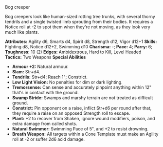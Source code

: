 Bog creeper

Bog creepers look like human-sized rotting tree trunks, with several
thorny tendrils and a single twisted limb sprouting from their bodies.
It requires a Notice roll at -2 to spot them when they're not moving,
as they look very much like plants.

**Attributes:** Agility d6, Smarts d4, Spirit d8, Strength d12, Vigor
d12+1
**Skills:** Fighting d8, Notice d12+2, Swimming d10
**Charisma:** -; **Pace:** 4; **Parry:** 6; **Toughness:** 10 (2)
**Edges:** Ambidextrous, Hard to Kill, Level Headed
**Tactics:** Two Weapons
**Special Abilities**
- **Armour +2:** Natural armour.
- **Slam:** Str+d4.
- **Tendrils:** Str+d4; Reach 1"; Constrict.
- **Low Light Vision:** No penalties for dim or dark lighting.
- **Tremorsense:** Can sense and accurately pinpoint anything within
12" that's in contact with the ground.
- **Swamp Stride:** Swamps and marshy terrain are not treated as
difficult ground.
- **Constrict:** Pin opponent on a raise, inflict Str+d6 per round after
that, they require a raise on an opposed Strength roll to escape.
- **Plant:** +2 to recover from Shaken, ignore wound modifiers, poison,
and extra damage from called shots.
- **Natural Swimmer:** Swimming Pace of 5", and +2 to resist drowning.
- **Breath Weapon:** All targets within a Cone Template must make an
Agility roll at -2 or suffer 2d6 acid damage.

